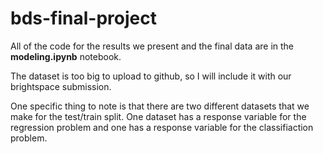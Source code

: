 # bds-final-project

All of the code for the results we present and the final data are in the **modeling.ipynb** notebook. 

The dataset is too big to upload to github, so I will include it with our brightspace submission. 

One specific thing to note is that there are two different datasets that we make for the test/train split. One dataset has a response variable for the regression problem and one has a response variable for the classifiaction problem. 

